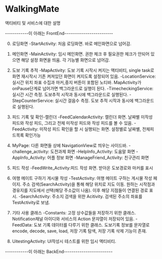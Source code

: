 # WalkingMate

액티비티 및 서비스에 대한 설명

------------이 아래는 FrontEnd-------------------------

0. 로딩화면
-StartActivity: 처음 로딩화면. 바로 메인화면으로 넘어감.

1. 메인화면
-MainActivity: 임시 메인화면. 권한 체크 후 필요권한 체크가 안되어 있으면 해당 설정 화면을 띄움. 각 기능별 화면으로 넘어감.

2. 도보 기록 추적 
 -MapActivity: 도보 기록 시작시 켜지는 액티비티, single task로 화면 재시작시 기존 켜져있던 화면이 켜지도록 설정되어 있음.
 -LocationService: 실시간 위치 좌표 수집과 마커,중지 버튼이 포함된 노티바. MapActivity가 onPause단계로 넘어가면 백그라운드로 실행이 된다.
 -TimecheckingService: 실시간 시간 측정. 도보추적 시작과 동시에 백그라운드로 실행된다.
 -StepCounterService: 실시간 걸음수 측정. 도보 추적 시작과 동시에 백그라운드로 실행된다. 
 
3. 피드 기록 및 확인-캘린더
-FeedCalendarActivity: 캘린더 화면. 날짜별 미작성 피드와 작성 피드, 그리고 전체 미작성 피드와 작성 피드를 볼 수 있음.
-FeedActivity: 미작성 피드 확인을 할 시 실행되는 화면. 설정별로 날짜별, 전체피드목록 확인가능

4. MyPage: 다른 화면들 상에 NavigationView로 띄우는 사이드바.
-challenge_activity: 도전과제 화면
-HelpInfo_Activity: 도움말 화면
-AppInfo_Activity: 어플 정보 화면
-ManageFriend_Activity: 친구관리 화면

5. 피드 작성 
-FeedWrite_Activity:피드 작성 화면. 받아온 도보경로와 마커를 표시

6. 여행 메이트 구하기 게시물 작성
-TestActivity: 여행 메이트 구하는 게시물 작성 페이지. 주소 검색(SearchActivity)을 통해 해당 위치로 지도 이동. 원하는 시작점과 경유지를 지도에서 선택(해당 주소값이 나옴).
               이후 해당 지점들이 연결된 경로 표시.
-SearchActivity: 주소지 검색을 위한 Acitivity. 검색된 주소의 좌표를 TestActivity로 보냄.

7. 기타 사용 클래스
-Constants: 고정 상수값들을 저장하기 위한 클래스. Notification채널 아이디와 서비스의 Action 문자열이 저장되어 있음.
-FeedData: 도보 기록 데이터를 다루기 위한 클래스. 도보기록 정보를 문자열로 encode, decode, save, load, 저장 기록 탐색, 저장 기록 삭제 기능이 존재.

8. UitestingActivity: UI작성시 테스트를 위한 임시 액티비티.




------------이 아래는 BackEnd-------------------------
